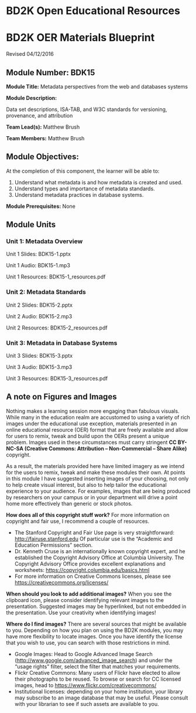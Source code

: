 # BD2K Open Educational Resources


# BD2K OER Materials Blueprint

Revised 04/12/2016

## Module Number: BDK15

**Module Title:** Metadata perspectives from the web and databases systems

**Module Description:**

Data set descriptions, ISA-TAB, and W3C standards for versioning, provenance, and attribution

**Team Lead(s):** Matthew Brush

**Team Members:** Matthew Brush

## Module Objectives:

At the completion of this component, the learner will be able to:

1. Understand what metadata is and how metadata is created and used.
2. Understand types and importance of metadata standards.
3. Understand metadata practices in database systems.

**Module Prerequisites:** None

## Module Units
### Unit 1: Metadata Overview

Unit 1 Slides: BDK15-1.pptx

Unit 1 Audio: BDK15-1.mp3

Unit 1 Resources: BDK15-1\_resources.pdf

### Unit 2: Metadata Standards

Unit 2 Slides: BDK15-2.pptx

Unit 2 Audio: BDK15-2.mp3

Unit 2 Resources: BDK15-2\_resources.pdf

### Unit 3: Metadata in Database Systems

Unit 3 Slides: BDK15-3.pptx

Unit 3 Audio: BDK15-3.mp3

Unit 3 Resources: BDK15-3\_resources.pdf

## A note on Figures and Images

Nothing makes a learning session more engaging than fabulous visuals.  While many in the education realm are accustomed to using a variety of rich images under the educational use exception, materials presented in an online educational resource (OER) format that are freely available and allow for users to remix, tweak and build upon the OERs present a unique problem.  Images used in these circumstances must carry stringent **CC BY-NC-SA (Creative Commons: Attribution – Non-Commercial – Share Alike)** copyright.

As a result, the materials provided here have limited imagery as we intend for the users to remix, tweak and make these modules their own.  At points in this module I have suggested inserting images of your choosing, not only to help create visual interest, but also to help tailor the educational experience to your audience.  For examples, images that are being produced by researchers on your campus or in your department will drive a point home more effectively than generic or stock photos.

**How does all of this copyright stuff work?**  For more information on copyright and fair use, I recommend a couple of resources.

- The Stanford Copyright and Fair Use page is very straightforward: http://fairuse.stanford.edu  Of particular use is the “Academic and Education Permissions” section.  
- Dr. Kenneth Cruse is an internationally known copyright expert, and he established the Copyright Advisory Office at Columbia University.  The Copyright Advisory Office provides excellent explanations and worksheets: https://copyright.columbia.edu/basics.html 
- For more information on Creative Commons licenses, please see https://creativecommons.org/licenses/

**When should you look to add additional images?**  When you see the clipboard icon, please consider identifying relevant images to the presentation.  Suggested images may be hyperlinked, but not embedded in the presentation.  Use your creativity when identifying images!  

**Where do I find images?** There are several sources that might be available to you.  Depending on how you plan on using the BD2K modules, you may have more flexibility to locate images.  Once you have identify the license that you wish to use, you can search with those restrictions in mind.

- Google Images:  Head to Google Advanced Image Search (http://www.google.com/advanced_image_search) and under the “usage rights” filter, select the filter that matches your requirements.
- Flickr Creative Commons:  Many users of Flickr have elected to allow their photographs to be reused.  To browse or search for CC licensed images, head to https://www.flickr.com/creativecommons/  
- Institutional licenses: depending on your home institution, your library may subscribe to an image database that may be useful.  Please consult with your librarian to see if such assets are available to you.
